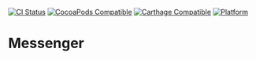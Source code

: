 [![CI Status](https://api.travis-ci.org/JayJayy/Messenger.svg)](https://travis-ci.org/JayJayy/Messenger)
[![CocoaPods Compatible](https://img.shields.io/cocoapods/v/Messenger.svg)](https://img.shields.io/cocoapods/v/Messenger.svg)
[![Carthage Compatible](https://img.shields.io/badge/Carthage-compatible-4BC51D.svg?style=flat)](https://github.com/Carthage/Carthage)
[![Platform](https://img.shields.io/cocoapods/p/Messenger.svg?style=flat)](http://cocoadocs.org/docsets/Messenger)

# Messenger
